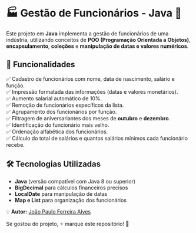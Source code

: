 # 🏭 Gestão de Funcionários - Java 🚀

Este projeto em **Java** implementa a gestão de funcionários de uma indústria, utilizando conceitos de **POO (Programação Orientada a Objetos)**, **encapsulamento**, **coleções** e **manipulação de datas e valores numéricos**.

## 📌 Funcionalidades  
✅ Cadastro de funcionários com nome, data de nascimento, salário e função.  
✅ Impressão formatada das informações (datas e valores monetários).  
✅ Aumento salarial automático de 10%.  
✅ Remoção de funcionários específicos da lista.  
✅ Agrupamento dos funcionários por função.  
✅ Filtragem de aniversariantes dos meses de **outubro** e **dezembro**.  
✅ Identificação do funcionário mais velho.  
✅ Ordenação alfabética dos funcionários.  
✅ Cálculo do total de salários e quantos salários mínimos cada funcionário recebe.  

## 🛠️ Tecnologias Utilizadas  
- **Java** (versão compatível com Java 8 ou superior)  
- **BigDecimal** para cálculos financeiros precisos  
- **LocalDate** para manipulação de datas  
- **Map e List** para organização dos funcionários  

💡 **Autor:** [João Paulo Ferreira Alves](https://github.com/seu-usuario)  

Se gostou do projeto, ⭐ marque este repositório! 🚀

